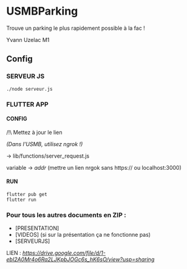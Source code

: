 # USMBParking
 Trouve un parking le plus rapidement possible à la fac !

 Yvann Uzelac M1

## Config


### SERVEUR JS

```
./node serveur.js
```

### FLUTTER APP

#### CONFIG 
/!\ Mettez à jour le lien

*(Dans l'USMB, utilisez ngrok !)*

-> lib/functions/server_request.js

variable -> *addr* (mettre un lien nrgok sans https:// ou localhost:3000)

#### RUN 

```
flutter pub get
flutter run 
```


### Pour tous les autres documents en ZIP :
- [PRESENTATION]
- [VIDEOS] (si sur la présentation ça ne fonctionne pas)
- [SERVEURJS]

LIEN : *https://drive.google.com/file/d/1-ebI2A0Mr4o6Ra2LJKpbJOGc6s_hK6sO/view?usp=sharing*
